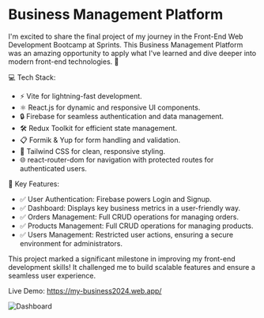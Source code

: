 # Business Management Platform
I'm excited to share the final project of my journey in the Front-End Web Development Bootcamp at Sprints. This Business Management Platform was an amazing opportunity to apply what I've learned and dive deeper into modern front-end technologies. 🚀

💻 Tech Stack:
- ⚡ Vite for lightning-fast development.
- ⚛️ React.js for dynamic and responsive UI components.
- 🔒 Firebase for seamless authentication and data management.
- 🛠️ Redux Toolkit for efficient state management.
- 📋 Formik & Yup for form handling and validation.
- 🎨 Tailwind CSS for clean, responsive styling.
- 🌐 react-router-dom for navigation with protected routes for authenticated users.

🌟 Key Features: 
- ✅ User Authentication: Firebase powers Login and Signup.
- ✅ Dashboard: Displays key business metrics in a user-friendly way.
- ✅ Orders Management: Full CRUD operations for managing orders.
- ✅ Products Management: Full CRUD operations for managing products.
- ✅ Users Management: Restricted user actions, ensuring a secure environment for administrators.

This project marked a significant milestone in improving my front-end development skills! It challenged me to build scalable features and ensure a seamless user experience.

Live Demo: https://my-business2024.web.app/

![Dashboard](https://github.com/user-attachments/assets/aa6f34d4-4829-47f5-9c92-a7d98e403d1a)
